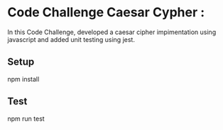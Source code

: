 # Code Challenge Caesar Cypher :

In this Code Challenge, developed a caesar cipher impimentation using javascript and added unit testing using jest.

## Setup
npm install

## Test
npm run test